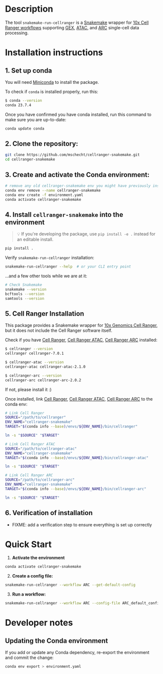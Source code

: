 # Description

The tool `snakemake-run-cellranger` is a [Snakemake](https://snakemake.readthedocs.io/en/stable/) wrapper for [10x Cell Ranger workflows](https://www.10xgenomics.com/software) supporting [GEX](https://www.10xgenomics.com/support/software/cell-ranger/latest), [ATAC](https://www.10xgenomics.com/support/software/cell-ranger-atac/latest), and [ARC](https://www.10xgenomics.com/support/software/cell-ranger-arc/latest) single-cell data processing.

# Installation instructions

## 1. Set up conda

You will need [Miniconda](https://www.anaconda.com/docs/getting-started/miniconda/main) to install the package. 

To check if `conda` is installed properly, run this:
```bash
$ conda --version
conda 23.7.4
```

Once you have confirmed you have conda installed, run this command to make sure you are up-to-date:
```bash
conda update conda
```

## 2. Clone the repository:
```bash
git clone https://github.com/mschecht/cellranger-snakemake.git
cd cellranger-snakemake
```

## 3. Create and activate the Conda environment:
```bash
# remove any old cellranger-snakemake env you might have previously installed
conda env remove --name cellranger-snakemake
conda env create -f environment.yaml
conda activate cellranger-snakemake
```

## 4. Install `cellranger-snakemake` into the environment

> 💡 If you're developing the package, use `pip install -e .` instead for an editable install.

```bash
pip install .
```

Verify `snakemake-run-cellranger` installation:
```bash
snakemake-run-cellranger --help  # or your CLI entry point
```

...and a few other tools while we are at it:
```bash
# Check Snakemake
snakemake --version
bcftools --version
samtools --version
```

## 5. Cell Ranger Installation

This package provides a Snakemake wrapper for [10x Genomics Cell Ranger](https://www.10xgenomics.com/software), but it does not include the Cell Ranger software itself.

Check if you have [Cell Ranger](https://www.10xgenomics.com/support/software/cell-ranger/latest), [Cell Ranger ATAC](https://www.10xgenomics.com/support/software/cell-ranger-atac/latest), [Cell Ranger ARC](https://www.10xgenomics.com/support/software/cell-ranger-arc/latest) installed: 

```bash
$ cellranger --version
cellranger cellranger-7.0.1

$ cellranger-atac --version
cellranger-atac cellranger-atac-2.1.0

$ cellranger-arc --version
cellranger-arc cellranger-arc-2.0.2
```

If not, please install it :)

Once installed, link [Cell Ranger](https://www.10xgenomics.com/support/software/cell-ranger/latest), [Cell Ranger ATAC](https://www.10xgenomics.com/support/software/cell-ranger-atac/latest), [Cell Ranger ARC](https://www.10xgenomics.com/support/software/cell-ranger-arc/latest) to the conda env:
```bash
# Link Cell Ranger
SOURCE="/path/to/cellranger"
ENV_NAME="cellranger-snakemake"
TARGET="$(conda info --base)/envs/${ENV_NAME}/bin/cellranger"

ln -s "$SOURCE" "$TARGET"

# Link Cell Ranger ATAC
SOURCE="/path/to/cellranger-atac"
ENV_NAME="cellranger-snakemake"
TARGET="$(conda info --base)/envs/${ENV_NAME}/bin/cellranger-atac"

ln -s "$SOURCE" "$TARGET"

# Link Cell Ranger ARC
SOURCE="/path/to/cellranger-arc"
ENV_NAME="cellranger-snakemake"
TARGET="$(conda info --base)/envs/${ENV_NAME}/bin/cellranger-arc"

ln -s "$SOURCE" "$TARGET"
```

## 6. Verification of installation
- FIXME: add a verification step to ensure everything is set up correctly

# Quick Start

1. **Activate the environment**
```bash
conda activate cellranger-snakemake
```

2. **Create a config file:**
```bash
snakemake-run-cellranger --workflow ARC --get-default-config
```

3. **Run a workflow:**
```bash
snakemake-run-cellranger --workflow ARC --config-file ARC_default_config.yaml
```

# Developer notes

## Updating the Conda environment

If you add or update any Conda dependency, re-export the environment and commit the change:
```bash
conda env export > environment.yaml
```
